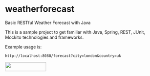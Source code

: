 # weatherforecast
Basic RESTful Weather Forecast with Java

This is a sample project to get familiar with Java, Spring, REST, JUnit, Mockito technologies and frameworks.

Example usage is:

`http://localhost:8080/forecast?city=london&country=uk`

<a href="https://www.yahoo.com/?ilc=401" target="_blank"> <img src="https://poweredby.yahoo.com/purple.png" width="134" height="29"/> </a>
